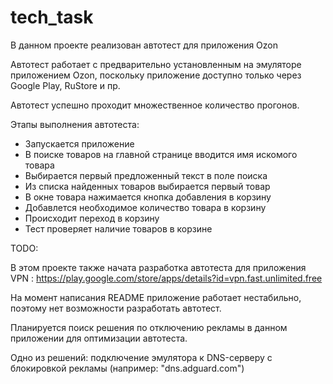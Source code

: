 # tech_task

В данном проекте реализован автотест для приложения Ozon

Автотест работает с предварительно установленным на эмуляторе приложением Ozon, поскольку приложение доступно только через Google Play, RuStore и пр.

Автотест успешно проходит множественное количество прогонов.

Этапы выполнения автотеста:
- Запускается приложение
- В поиске товаров на главной странице вводится имя искомого товара
- Выбирается первый предложенный текст в поле поиска
- Из списка найденных товаров выбирается первый товар
- В окне товара нажимается кнопка добавления в корзину
- Добавлется необходимое количество товара в корзину
- Происходит переход в корзину
- Тест проверяет наличие товаров в корзине

TODO:

В этом проекте также начата разработка автотеста для приложения VPN : https://play.google.com/store/apps/details?id=vpn.fast.unlimited.free

На момент написания README приложение работает нестабильно, поэтому нет возможности разработать автотест.

Планируется поиск решения по отключению рекламы в данном приложении для оптимизации автотеста. 

Одно из решений: подключение эмулятора к DNS-серверу с блокировкой рекламы (например: "dns.adguard.com")
